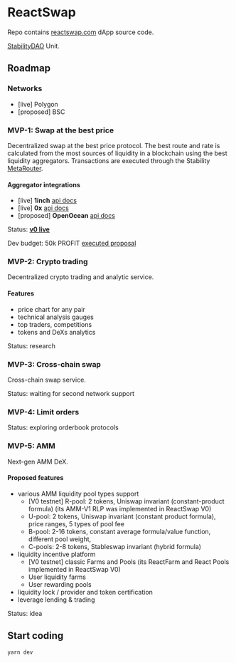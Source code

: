 # ReactSwap

Repo contains [reactswap.com](https://reactswap.com) dApp source code.

[StabilityDAO](https://stabilitydao.org) Unit.


## Roadmap

### Networks
* [live] Polygon
* [proposed] BSC


### MVP-1: Swap at the best price

Decentralized swap at the best price protocol. The best route and rate is calculated from the most sources of liquidity in a blockchain using the best liquidity aggregators. Transactions are executed through the Stability [MetaRouter](https://github.com/stabilitydao/core/blob/develop/contracts/swap/MetaRouter.sol).

#### Aggregator integrations

* [live] **1inch** [api docs](https://docs.1inch.io/docs/aggregation-protocol/introduction)
* [live] **0x** [api docs](https://docs.0x.org/0x-api-swap/introduction)
* [proposed] **OpenOcean** [api docs](https://docs.openocean.finance/api/openocean-dex-api-3.0)

Status: [**v0 live**](https://reactswap.com)

Dev budget: 50k PROFIT [executed proposal](https://www.tally.xyz/governance/eip155:137:0x6214Ba4Ce85C0A6F6025b0d63be7d65214463226/proposal/66682422927270058524602136602710037138274409785058239023318639830806613899674)


### MVP-2: Crypto trading

Decentralized crypto trading and analytic service.

#### Features

* price chart for any pair
* technical analysis gauges
* top traders, competitions
* tokens and DeXs analytics

Status: research

### MVP-3: Cross-chain swap

Cross-chain swap service.

Status: waiting for second network support

###  MVP-4: Limit orders

Status: exploring orderbook protocols

###  MVP-5: AMM

Next-gen AMM DeX.

#### Proposed features

* various AMM liquidity pool types support
  * [V0 testnet] R-pool: 2 tokens, Uniswap invariant (constant-product formula) (its AMM-V1 RLP was implemented in ReactSwap V0)
  * U-pool: 2 tokens, Uniswap invariant (constant product formula), price ranges, 5 types of pool fee
  * B-pool: 2-16 tokens, constant average formula/value function, different pool weight,
  * C-pools: 2-8 tokens, Stableswap invariant (hybrid formula)
* liquidity incentive platform
  * [V0 testnet] classic Farms and Pools (its ReactFarm and React Pools implemented in ReactSwap V0) 
  * User liquidity farms
  * User rewarding pools
* liquidity lock / provider and token certification
* leverage lending & trading

Status: idea


## Start coding

```bash
yarn dev
```
